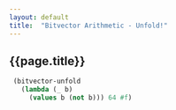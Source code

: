 ```yaml
---
layout: default
title:  "Bitvector Arithmetic - Unfold!"
---
```

## {{page.title}}
```scheme
 (bitvector-unfold
   (lambda (_ b)
     (values b (not b))) 64 #f)
```

